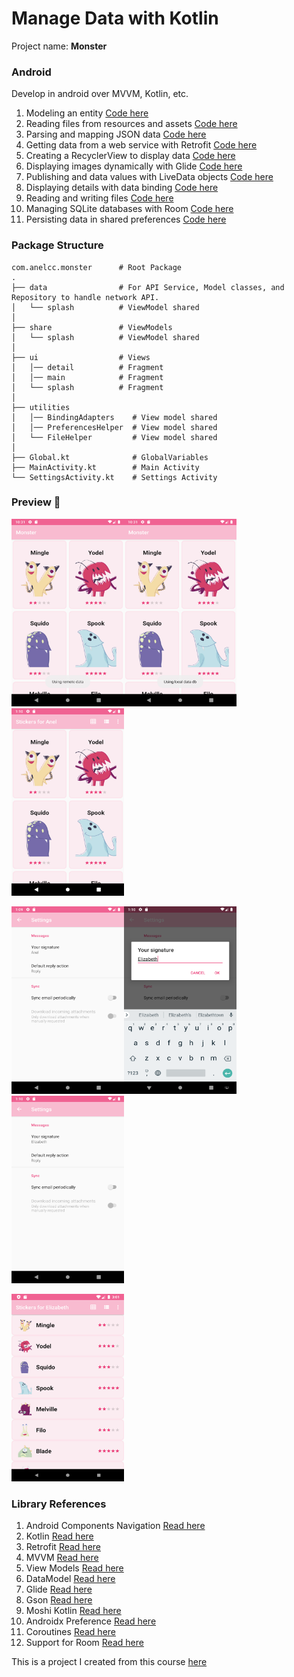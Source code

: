 # Manage Data with Kotlin

Project name: **Monster**

### Android
Develop in android over MVVM, Kotlin, etc.


1. Modeling an entity [Code here](https://github.com/AnelCC/Monster/pull/1)
0. Reading files from resources and assets [Code here](https://github.com/AnelCC/Monster/pull/1)
0. Parsing and mapping JSON data [Code here](https://github.com/AnelCC/Monster/pull/2)
0. Getting data from a web service with Retrofit [Code here](https://github.com/AnelCC/Monster/pull/2)
0. Creating a RecyclerView to display data [Code here](https://github.com/AnelCC/Monster/pull/3)
0. Displaying images dynamically with Glide [Code here](https://github.com/AnelCC/Monster/pull/3)
0. Publishing and data values with LiveData objects [Code here](https://github.com/AnelCC/Monster/pull/4)
0. Displaying details with data binding [Code here](https://github.com/AnelCC/Monster/pull/4)
0. Reading and writing files [Code here](https://github.com/AnelCC/Monster/pull/5)
0. Managing SQLite databases with Room [Code here](https://github.com/AnelCC/Monster/pull/6)
0. Persisting data in shared preferences [Code here](https://github.com/AnelCC/Monster/pull/7)


### Package Structure
```
com.anelcc.monster      # Root Package
.
├── data                # For API Service, Model classes, and  Repository to handle network API.
│   └── splash          # ViewModel shared
│
├── share               # ViewModels
│   └── splash          # ViewModel shared
│
├── ui                  # Views
│   │── detail          # Fragment
│   │── main            # Fragment
│   └── splash          # Fragment
│
├── utilities
│   │── BindingAdapters    # View model shared
│   │── PreferencesHelper  # View model shared
│   └── FileHelper         # View model shared
│
├── Global.kt              # GlobalVariables
├── MainActivity.kt        # Main Activity
└── SettingsActivity.kt    # Settings Activity
```

### Preview 🎉

<img src="https://raw.githubusercontent.com/AnelCC/Monster/master/image/remoteData.png" width="180" height="300"/><img src="https://raw.githubusercontent.com/AnelCC/Monster/master/image/localDataDB.png" width="180" height="300"/><img src="https://raw.githubusercontent.com/AnelCC/Monster/master/image/HomaPageWithMenuOptions.png" width="180" height="300"/>

<img src="https://raw.githubusercontent.com/AnelCC/Monster/master/image/settingScreen.png" width="180" height="300"/><img src="https://raw.githubusercontent.com/AnelCC/Monster/master/image/SignatureElizabeth.png" width="180" height="300"/><img src="https://raw.githubusercontent.com/AnelCC/Monster/master/image/SettingScreenElizabeth.png" width="180" height="300"/>

<img src="https://raw.githubusercontent.com/AnelCC/Monster/master/image/HomePageWithListView.png" width="180" height="300"/>


### Library References

1. Android Components Navigation [Read here](https://developer.android.com/jetpack/docs/guide)
0. Kotlin [Read here](https://developer.android.com/kotlin/ktx)
0. Retrofit [Read here](https://square.github.io/retrofit/)
0. MVVM [Read here](https://blog.mindorks.com/mvc-mvp-mvvm-architecture-in-android)
0. View Models [Read here](https://developer.android.com/topic/libraries/architecture/viewmodel)
0. DataModel [Read here](https://developer.android.com/topic/libraries/architecture/viewmodel)
0. Glide [Read here](https://bumptech.github.io/glide/doc/download-setup.html)
0. Gson [Read here](https://guides.codepath.com/android/leveraging-the-gson-library)
0. Moshi Kotlin [Read here](https://square.github.io/moshi/1.x/moshi/)
0. Androidx Preference [Read here](https://developer.android.com/jetpack/androidx/releases/preference)
0. Coroutines [Read here](https://developer.android.com/topic/libraries/architecture/coroutines)
0. Support for Room [Read here](https://developer.android.com/training/data-storage/room)

This is a project I created from this course [here](https://www.linkedin.com/learning/android-development-essential-training-manage-data-with-kotlin/mobile-apps-for-a-data-driven-world-2)

